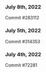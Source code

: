 ### July 8th, 2022

Commit #283112

### July 5th, 2022

Commit #314353


### July 4th, 2022

Commit #72281
